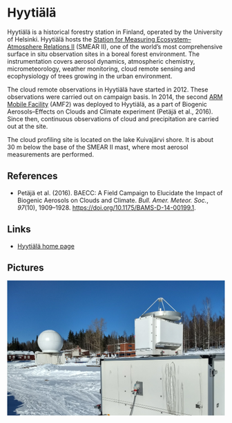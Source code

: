 # Hyytiälä

Hyytiälä is a historical forestry station in Finland, operated by the
University of Helsinki. Hyytiälä hosts the [Station for Measuring
Ecosystem–Atmosphere Relations II](https://www.atm.helsinki.fi/smear/smear-ii/)
(SMEAR&nbsp;II), one of the world’s most comprehensive surface in situ
observation sites in a boreal forest environment. The instrumentation covers
aerosol dynamics, atmospheric chemistry, micrometeorology, weather monitoring,
cloud remote sensing and ecophysiology of trees growing in the urban
environment.

The cloud remote observations in Hyytiälä have started in 2012. These
observations were carried out on campaign basis. In 2014, the second [ARM
Mobile Facility](https://www.arm.gov/capabilities/observatories/amf) (AMF2) was
deployed to Hyytiälä, as a part of Biogenic Aerosols–Effects on Clouds and
Climate experiment (Petäjä et al., 2016). Since then, continuous observations
of cloud and precipitation are carried out at the site.

The cloud profiling site is located on the lake Kuivajärvi shore. It is about
30&nbsp;m below the base of the SMEAR&nbsp;II mast, where most aerosol
measurements are performed.

## References

- Petäjä et al. (2016). BAECC: A Field Campaign to Elucidate the Impact of
  Biogenic Aerosols on Clouds and Climate. _Bull. Amer. Meteor. Soc._, _97_(10),
  1909–1928. <https://doi.org/10.1175/BAMS-D-14-00199.1>.

## Links

- [Hyytiälä home page](https://www2.helsinki.fi/en/research-stations/hyytiala-forestry-field-station)

## Pictures

![](../img/hyytiala.jpg)
